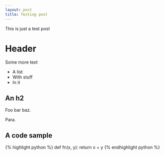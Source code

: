 ```yaml
---
layout: post
title: Testing post
---
```


This is just a test post

Header
======

Some more text

* A list
* With stuff
* In it

An h2
-----

Foo bar baz.

Para.

A code sample
-------------

{% highlight python %}
def fn(x, y):
    return x + y
{% endhighlight python %}
